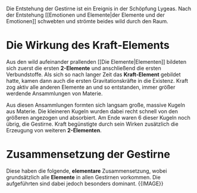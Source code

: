 Die Entstehung der Gestirne ist ein Ereignis in der Schöpfung Lygeas. Nach der Entstehung [[Emotionen und Elemente|der Elemente und der Emotionen]] schwebten und strömte beides wild durch den Raum.
# Die Wirkung des Kraft-Elements
Aus den wild aufeinander prallenden [[Die Elemente|Elementen]] bildeten sich zuerst die ersten **2-Elemente** und anschließend die ersten Verbundstoffe. Als sich so nach langer Zeit das **Kraft-Element** gebildet hatte, kamen dann auch die ersten Gravitationskräfte in die Existenz. Kraft zog aktiv alle anderen Elemente an und so entstanden, immer größer werdende Ansammlungen von Materie.

Aus diesen Ansammlungen formten sich langsam große, massive Kugeln aus Materie. Die kleineren Kugeln wurden dabei recht schnell von den größeren angezogen und absorbiert. Am Ende waren 6 dieser Kugeln noch übrig, die Gestirne. Kraft begünstigte durch sein Wirken zusätzlich die Erzeugung von weiteren **2-Elementen**.
# Zusammensetzung der Gestirne
Diese haben die folgende, **elementare** Zusammensetzung, wobei grundsätzlich alle **Elemente** in allen Gestirnen vorkommen. Die aufgeführten sind dabei jedoch besonders dominant.
{{IMAGE}}